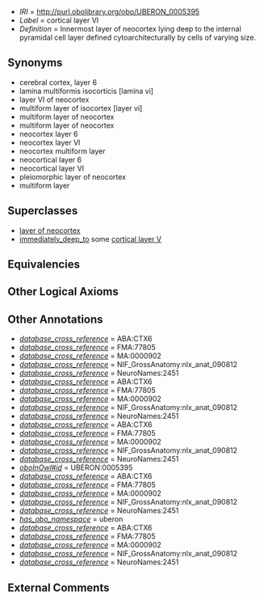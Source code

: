  * *IRI* = http://purl.obolibrary.org/obo/UBERON_0005395
 * *Label* = cortical layer VI
 * *Definition* = Innermost layer of neocortex lying deep to the internal pyramidal cell layer defined cytoarchitecturally by cells of varying size.

## Synonyms

 * cerebral cortex, layer 6 
 * lamina multiformis isocorticis [lamina vi]
 * layer VI of neocortex
 * multiform layer of isocortex [layer vi]
 * multiform layer of neocortex
 * multiform layer of neocortex
 * neocortex layer 6
 * neocortex layer VI
 * neocortex multiform layer
 * neocortical layer 6
 * neocortical layer VI
 * pleiomorphic layer of neocortex
 * multiform layer

## Superclasses

 * [layer of neocortex](../../UBERON/01/UBERON_0002301.md)
 * [immediately_deep_to](../../BSPO/07/BSPO_0001107.md) some [cortical layer V](../../UBERON/94/UBERON_0005394.md)

## Equivalencies


## Other Logical Axioms


## Other Annotations

 * *[database_cross_reference](../../ef/oboInOwl#hasDbXref.md)* = ABA:CTX6
 * *[database_cross_reference](../../ef/oboInOwl#hasDbXref.md)* = FMA:77805
 * *[database_cross_reference](../../ef/oboInOwl#hasDbXref.md)* = MA:0000902
 * *[database_cross_reference](../../ef/oboInOwl#hasDbXref.md)* = NIF_GrossAnatomy:nlx_anat_090812
 * *[database_cross_reference](../../ef/oboInOwl#hasDbXref.md)* = NeuroNames:2451
 * *[database_cross_reference](../../ef/oboInOwl#hasDbXref.md)* = ABA:CTX6
 * *[database_cross_reference](../../ef/oboInOwl#hasDbXref.md)* = FMA:77805
 * *[database_cross_reference](../../ef/oboInOwl#hasDbXref.md)* = MA:0000902
 * *[database_cross_reference](../../ef/oboInOwl#hasDbXref.md)* = NIF_GrossAnatomy:nlx_anat_090812
 * *[database_cross_reference](../../ef/oboInOwl#hasDbXref.md)* = NeuroNames:2451
 * *[database_cross_reference](../../ef/oboInOwl#hasDbXref.md)* = ABA:CTX6
 * *[database_cross_reference](../../ef/oboInOwl#hasDbXref.md)* = FMA:77805
 * *[database_cross_reference](../../ef/oboInOwl#hasDbXref.md)* = MA:0000902
 * *[database_cross_reference](../../ef/oboInOwl#hasDbXref.md)* = NIF_GrossAnatomy:nlx_anat_090812
 * *[database_cross_reference](../../ef/oboInOwl#hasDbXref.md)* = NeuroNames:2451
 * *[oboInOwl#id](../../id/oboInOwl#id.md)* = UBERON:0005395
 * *[database_cross_reference](../../ef/oboInOwl#hasDbXref.md)* = ABA:CTX6
 * *[database_cross_reference](../../ef/oboInOwl#hasDbXref.md)* = FMA:77805
 * *[database_cross_reference](../../ef/oboInOwl#hasDbXref.md)* = MA:0000902
 * *[database_cross_reference](../../ef/oboInOwl#hasDbXref.md)* = NIF_GrossAnatomy:nlx_anat_090812
 * *[database_cross_reference](../../ef/oboInOwl#hasDbXref.md)* = NeuroNames:2451
 * *[has_obo_namespace](../../ce/oboInOwl#hasOBONamespace.md)* = uberon
 * *[database_cross_reference](../../ef/oboInOwl#hasDbXref.md)* = ABA:CTX6
 * *[database_cross_reference](../../ef/oboInOwl#hasDbXref.md)* = FMA:77805
 * *[database_cross_reference](../../ef/oboInOwl#hasDbXref.md)* = MA:0000902
 * *[database_cross_reference](../../ef/oboInOwl#hasDbXref.md)* = NIF_GrossAnatomy:nlx_anat_090812
 * *[database_cross_reference](../../ef/oboInOwl#hasDbXref.md)* = NeuroNames:2451

## External Comments

